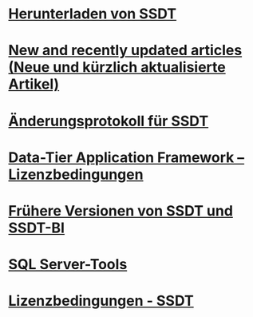 # [Herunterladen von SSDT](download-sql-server-data-tools-ssdt.md)
# [New and recently updated articles (Neue und kürzlich aktualisierte Artikel)](new-updated-ssdt.md)
# [Änderungsprotokoll für SSDT](changelog-for-sql-server-data-tools-ssdt.md)
# [Data-Tier Application Framework – Lizenzbedingungen](data-tier-application-framework-license-terms.md)
# [Frühere Versionen von SSDT und SSDT-BI](previous-releases-of-sql-server-data-tools-ssdt-and-ssdt-bi.md)
# [SQL Server-Tools](sql-server-tools.md)
# [Lizenzbedingungen - SSDT](sql-server-data-tools-license-terms.md)

